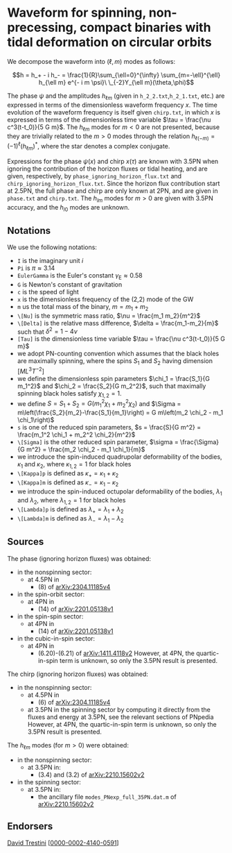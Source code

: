 # Waveform for spinning, non-precessing, compact binaries with tidal deformation on circular orbits

We decompose the waveform into $(\ell,m)$ modes as follows:

$$h = h_+ - i h_- = \frac{1}{R}\sum_{\ell=0}^{\infty} \sum_{m=-\ell}^{\ell} h_{\ell m} e^{- i m \psi}\ \_{-2}Y_{\ell m}(\theta,\phi)$$

The phase $\psi$ and the amplitudes $h_{\ell m}$ (given in ``h_2_2.txt``,``h_2_1.txt``, etc.) are expressed in terms of the dimensionless waveform frequency $x$. The time evolution of the waveform frequency is itself given ``chirp.txt``, in which $x$ is expressed in terms of the dimensionless time variable $\tau =  \frac{\nu c^3(t-t_0)}{5 G m}$. The $h_{\ell m}$ modes for $m<0$ are not presented, because they are trivially related to the $m>0$ modes through the relation $h_{\ell (-m)} = (-1)^\ell (h_{\ell m})^*$, where the star denotes a complex conjugate.

Expressions for the phase $\psi(x)$ and chirp $x(\tau)$ are known with 3.5PN when ignoring the contribution of the horizon fluxes or tidal heating, and are given, respectively, by ``phase_ignoring_horizon_flux.txt`` and ``chirp_ignoring_horizon_flux.txt``. Since the horizon flux contribution start at 2.5PN, the full phase and chirp are only known at 2PN, and are given in ``phase.txt`` and ``chirp.txt``. The $h_{lm}$ modes for $m>0$ are given with 3.5PN accuracy, and the $h_{l0}$ modes are unknown.

## Notations

We use the following notations:
* ``I`` is the imaginary unit $i$
* ``Pi`` is $\pi \approx 3.14$
* ``EulerGamma`` is the Euler's constant $\gamma_\text{E} \approx 0.58$
* ``G`` is Newton's constant of gravitation
* ``c`` is the speed of light
* ``x`` is the dimensionless frequency of the (2,2) mode of the GW
* ``m`` us the total mass of the binary, $m = m_1+m_2$
* ``\[Nu]`` is the symmetric mass ratio, $\nu = \frac{m_1 m_2}{m^2}$
* ``\[Delta]`` is the relative mass difference, $\delta = \frac{m_1-m_2}{m}$ such that $\delta^2=1-4\nu$
* ``[Tau]`` is the dimensionless time variable $\tau = \frac{\nu c^3(t-t_0)}{5 G m}$
* we adopt PN-counting convention which assumes that the black holes are maximally spinning, where the spins $S_1$ and $S_2$ having dimension $[ML^3T^{-2}]$
* we define the dimensionless spin parameters $\chi_1 = \frac{S_1}{G m_1^2}$ and $\chi_2 = \frac{S_2}{G m_2^2}$, such that maximally spinning black holes satisfy $\chi_{1,2} = 1$.
* we define $S = S_1 + S_2 = G (m_1^2 \chi_1+m_2^2 \chi_2)$ and $\Sigma = m\left(\frac{S_2}{m_2}-\frac{S_1}{m_1}\right) = G m\left(m_2 \chi_2 - m_1 \chi_1\right)$
* ``s`` is one of the reduced spin parameters, $s = \frac{S}{G m^2} = \frac{m_1^2 \chi_1 + m_2^2 \chi_2}{m^2}$
* ``\[Sigma]`` is the other reduced spin parameter, $\sigma = \frac{\Sigma}{G m^2} = \frac{m_2 \chi_2 - m_1 \chi_1}{m}$
* we introduce the spin-induced quadrupolar deformability of the bodies, $\kappa_1$ and $\kappa_2$, where $\kappa_{1,2}=1$ for black holes
* ``\[Kappa]p`` is defined as $\kappa_+ = \kappa_1 + \kappa_2$
* ``\[Kappa]m`` is defined as $\kappa_- = \kappa_1 - \kappa_2$
* we introduce the spin-induced octupolar deformability of the bodies, $\lambda_1$ and $\lambda_2$, where $\lambda_{1,2}=1$ for black holes
* ``\[Lambda]p`` is defined as $\lambda_+ = \lambda_1 + \lambda_2$
* ``\[Lambda]m`` is defined as $\lambda_- = \lambda_1 - \lambda_2$

## Sources

The phase (ignoring horizon fluxes) was obtained:
* in the nonspinning sector:
    * at 4.5PN in
        * (8) of [arXiv:2304.11185v4](https://arxiv.org/abs/2304.11185v4)
* in the spin-orbit sector:
    * at 4PN in
        * (14) of [arXiv:2201.05138v1](https://arxiv.org/abs/2201.05138v1)
* in the spin-spin sector:
    * at 4PN in
        * (14) of [arXiv:2201.05138v1](https://arxiv.org/abs/2201.05138v1)
* in the cubic-in-spin sector:
    * at 4PN in
        * (6.20)-(6.21) of [arXiv:1411.4118v2](https://arxiv.org/abs/1411.4118v2)
However, at 4PN, the quartic-in-spin term is unknown, so only the 3.5PN result is presented. 

The chirp (ignoring horizon fluxes) was obtained:
* in the nonspinning sector:
    * at 4.5PN in 
        * (6) of [arXiv:2304.11185v4](https://arxiv.org/abs/2304.11185v4)
    * at 3.5PN in the spinning sector by computing it directly from the fluxes and energy at 3.5PN, see the relevant sections of PNpedia
However, at 4PN, the quartic-in-spin term is unknown, so only the 3.5PN result is presented. 

The $h_{\ell m}$ modes (for $m>0$) were obtained:
* in the nonspinning sector:
    * at 3.5PN in:
        * (3.4) and (3.2) of [arXiv:2210.15602v2](https://arxiv.org/abs/2210.15602v2)
* in the spinning sector:
    * at 3.5PN in:
        * the ancillary file ``modes_PNexp_full_35PN.dat.m`` of [arXiv:2210.15602v2](https://arxiv.org/abs/2210.15602v2)  

## Endorsers

[David Trestini](https://github.com/davidtrestini) [[0000-0002-4140-0591](https://orcid.org/0000-0002-4140-0591)]

